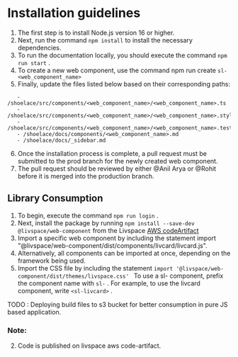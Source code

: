 # Installation guidelines

1. The first step is to install Node.js version 16 or higher.
2. Next, run the command `npm install` to install the necessary dependencies.
3. To run the documentation locally, you should execute the command `npm run start` .
4. To create a new web component, use the command npm run create `sl-<web_component_name>`
5. Finally, update the files listed below based on their corresponding paths:

```
   - /shoelace/src/components/<web_component_name>/<web_component_name>.ts
   - /shoelace/src/components/<web_component_name>/<web_component_name>.styles.ts
   - /shoelace/src/components/<web_component_name>/<web_component_name>.test.ts
   - /shoelace/docs/components/<web_component_name>.md
   - /shoelace/docs/_sidebar.md
```

6. Once the installation process is complete, a pull request must be submitted to the prod branch for the newly created web component.
7. The pull request should be reviewed by either @Anil Arya or @Rohit before it is merged into the production branch.



## Library Consumption
 

1. To begin, execute the command `npm run login` .
2. Next, install the package by running `npm install --save-dev @livspace/web-component` from the Livspace [AWS codeArtifact](https://livspaceengg.atlassian.net/wiki/spaces/UC/pages/160202863/Private+npm+registry+CodeArtifact)
3. Import a specific web component by including the statement import "@livspace/web-component/dist/components/livcard/livcard.js".
4. Alternatively, all components can be imported at once, depending on the framework being used.
5. Import the CSS file by including the statement `import '@livspace/web-component/dist/themes/livspace.css' ` 
To use a sl- component, prefix the component name with `sl-` . For example, to use the livcard component, write `<sl-livcard>` .


TODO : Deploying build files to s3 bucket for better consumption in pure JS based application.

### Note: 
2. Code is published on livspace aws code-artifact.
